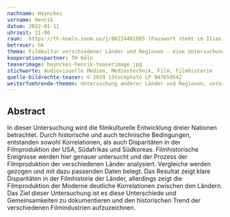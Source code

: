 ```yaml
---
nachname: Heynckes
vorname: Henrik
datum: 2022-01-11
uhrzeit: 11-00
raum:  https://th-koeln.zoom.us/j/86224491085 (Passwort steht im Ilias) Präsentation
betreuer: hk
thema: Filmkultur verschiedener Länder und Regionen - eine Untersuchung der anthropogenen Disparitäten und Korrelationen
kooperationspartner: TH Köln
teaserimage: heynckes-henrik-teaserimage.jpg
stichworte: Audiovisuelle Medien, Medientechnik, Film, Filmhistorie
quelle-bildrechte-teaser: © 2019 iStockphoto LP 947659542
weiterfuehrende-themen: Untersuchung anderer Länder und Regionen, unter Berücksichtigung der selben Kriterien | Untersuchung einzelner Filmprojekte der betrachteten Länder
---
```


## Abstract

In dieser Untersuchung wird die filmkulturelle Entwicklung dreier Nationen betrachtet. Durch historische und auch technische Bedingungen, entstanden sowohl Korrelationen, als auch Disparitäten in der Filmproduktion der USA, Südafrikas und Südkoreas. Filmhistorische Ereignisse werden hier genauer untersucht und der Prozess der Filmproduktion der verschiedenen Länder analysiert. Vergleiche werden gezogen und mit dazu passenden Daten belegt. Das Resultat zeigt klare Disparitäten in der Filmhistorie der Länder, allerdings zeigt die Filmproduktion der Moderne deutliche Korrelationen zwischen den Ländern. Das Ziel dieser Untersuchung ist es diese Unterschiede und Gemeinsamkeiten zu dokumentieren und den historischen Trend der verschiedenen Filmindustrien aufzuzeichnen.
